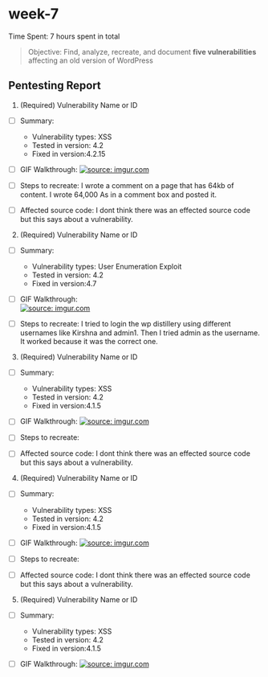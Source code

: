 # week-7

Time Spent: 7 hours spent in total

> Objective: Find, analyze, recreate, and document **five vulnerabilities** affecting an old version of WordPress

## Pentesting Report
1. (Required) Vulnerability Name or ID
  - [ ] Summary: 
    - Vulnerability types: XSS
    - Tested in version: 4.2
    - Fixed in version:4.2.15 
     
  - [ ] GIF Walkthrough:  <a href="https://imgur.com/bbqmO2N"><img src="https://i.imgur.com/bbqmO2N.gif" title="source: imgur.com" /></a>
  - [ ] Steps to recreate: I wrote a comment on a page that has 64kb of content.  I wrote 64,000 As in a comment box and posted it. 
 
  - [ ] Affected source code: I dont think there was an effected source code but this says about a vulnerability.
  
 2. (Required) Vulnerability Name or ID
  - [ ] Summary: 
    - Vulnerability types: User Enumeration Exploit
    - Tested in version: 4.2
    - Fixed in version:4.7
     
  - [ ] GIF Walkthrough:  
  <a href="https://imgur.com/w8GCqm9"><img src="https://i.imgur.com/w8GCqm9.gif" title="source: imgur.com" /></a>

  - [ ] Steps to recreate:  I tried to login the wp distillery using different usernames like Kirshna and admin1. Then I tried admin as the username. It worked because it was the correct one.
 
 
 3. (Required) Vulnerability Name or ID
  - [ ] Summary: 
    - Vulnerability types: XSS
    - Tested in version: 4.2
    - Fixed in version:4.1.5
     
  - [ ] GIF Walkthrough:   <a href="https://imgur.com/RRTkK6V"><img src="https://i.imgur.com/RRTkK6V.gif" title="source: imgur.com" /></a>
  
  - [ ] Steps to recreate:
  - [ ] Affected source code: I dont think there was an effected source code but this says about a vulnerability.
  
  
  4. (Required) Vulnerability Name or ID
  - [ ] Summary: 
    - Vulnerability types: XSS
    - Tested in version: 4.2
    - Fixed in version:4.1.5  
  - [ ] GIF Walkthrough:  <a href="https://imgur.com/Fiwtvn5"><img src="https://i.imgur.com/Fiwtvn5.gif" title="source: imgur.com" /></a>
  - [ ] Steps to recreate:
  - [ ] Affected source code: I dont think there was an effected source code but this says about a vulnerability.
    
    
    
    
  5. (Required) Vulnerability Name or ID
  - [ ] Summary: 
    - Vulnerability types: XSS
    - Tested in version: 4.2
    - Fixed in version:4.1.5  
  - [ ] GIF Walkthrough: <a href="https://imgur.com/3q2eYPm"><img src="https://i.imgur.com/3q2eYPm.gif" title="source: imgur.com" /></a>
    
    
    
    
    
   
